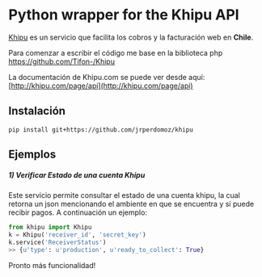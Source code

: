 # Python wrapper for the Khipu API

[Khipu](https://khipu.com/home) es un servicio que facilita los cobros y la facturación web en **Chile**.

Para comenzar a escribir el código me base en la biblioteca php https://github.com/Tifon-/Khipu

La documentación de Khipu.com se puede ver desde aquí: [http://khipu.com/page/api](http://khipu.com/page/api)

## Instalación
```shell
pip install git+https://github.com/jrperdomoz/khipu
```

## Ejemplos

##### 1) Verificar Estado de una cuenta Khipu

Este servicio permite consultar el estado de una cuenta khipu, la cual retorna
un json mencionando el ambiente en que se encuentra y si puede recibir pagos.
A continuación un ejemplo:

```python
from khipu import Khipu
k = Khipu('receiver_id', 'secret_key')
k.service('ReceiverStatus')
>> {u'type': u'production', u'ready_to_collect': True}
```

Pronto más funcionalidad!
